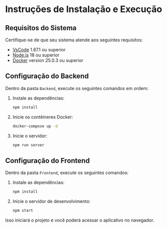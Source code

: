 # Instruções de Instalação e Execução

## Requisitos do Sistema
Certifique-se de que seu sistema atende aos seguintes requisitos:

- [VsCode](https://code.visualstudio.com/) 1.87.1 ou superior
- [Node.js](https://nodejs.org/) 18 ou superior
- [Docker](https://www.docker.com/) version 25.0.3 ou superior

## Configuração do Backend
Dentro da pasta `Backend`, execute os seguintes comandos em ordem:

1. Instale as dependências:
    ```bash
    npm install
    ```

2. Inicie os contêineres Docker:
    ```bash
    docker-compose up -d
    ```

3. Inicie o servidor:
    ```bash
    npm run server
    ```

## Configuração do Frontend
Dentro da pasta `Frontend`, execute os seguintes comandos:

1. Instale as dependências:
    ```bash
    npm install
    ```

2. Inicie o servidor de desenvolvimento:
    ```bash
    npm start
    ```

Isso iniciará o projeto e você poderá acessar o aplicativo no navegador.

